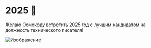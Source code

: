 # 2025  🎅

Желаю Осмокоду встретить 2025 год с лучшим кандидатом на должность технического писателя!

![Изображение](https://i.pinimg.com/736x/f2/6a/11/f26a1146642657a35c402d979d476d07.jpg)